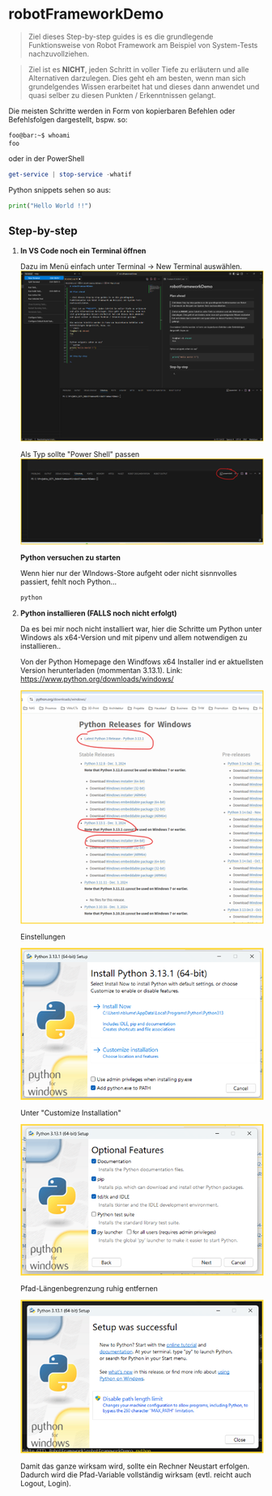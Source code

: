 # robotFrameworkDemo

> Ziel dieses Step-by-step guides is es die grundlegende Funktionsweise von Robot Framework am Beispiel von System-Tests nachzuvollziehen.

> Ziel ist es **NICHT**, jeden Schritt in voller Tiefe zu erläutern und alle Alternativen darzulegen. Dies geht eh am besten, wenn man sich grundelgendes Wissen erarbeitet hat und dieses dann anwendet und quasi selber zu diesen Punkten / Erkenntnissen gelangt.

Die meisten Schritte werden in Form von kopierbaren Befehlen oder Befehlsfolgen dargestellt, bspw. so:
```shell
foo@bar:~$ whoami
foo
```
oder in der PowerShell
```PowerShell
get-service | stop-service -whatif
```

Python snippets sehen so aus:
```python
print("Hello World !!")
```

## Step-by-step

1. **In VS Code noch ein Terminal öffnen**

    Dazu im Menü einfach unter Terminal -> New Terminal auswählen.
    ![alt text](_images/01.png)

    Als Typ sollte "Power Shell" passen
    ![alt text](_images/02.png)

    **Python versuchen zu starten**

    Wenn hier nur der WIndows-Store aufgeht oder nicht sisnnvolles passiert, fehlt noch Python...
    ```PowerShell
    python
    ```
    

2. **Python installieren (FALLS noch nicht erfolgt)**

    Da es bei mir noch nicht installiert war, hier die Schritte um Python unter Windows als x64-Version und mit pipenv und allem notwendigen zu installieren..

    Von der Python Homepage den Windfows x64 Installer ind er aktuellsten Version herunterladen (mommentan 3.13.1). Link: https://www.python.org/downloads/windows/ 

    ![alt text](_images/03.png)

    Einstellungen

    ![alt text](_images/04.png)

    Unter "Customize Installation"

    ![alt text](_images/05.png)

    Pfad-Längenbegrenzung ruhig entfernen

   ![alt text](_images/06.png)

   Damit das ganze wirksam wird, sollte ein Rechner Neustart erfolgen.
   Dadurch wird die Pfad-Variable vollständig wirksam (evtl. reicht auch Logout, Login).

   